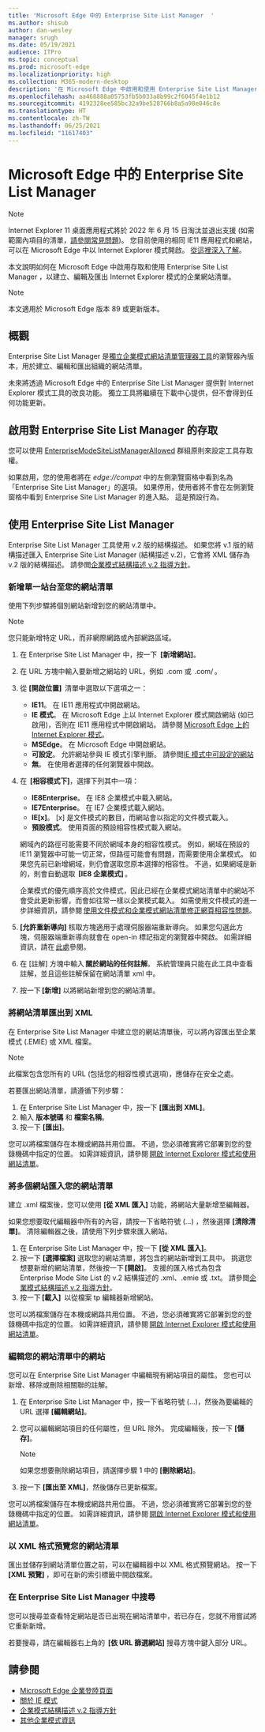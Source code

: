 ```yaml
---
title: 'Microsoft Edge 中的 Enterprise Site List Manager  '
ms.author: shisub
author: dan-wesley
manager: srugh
ms.date: 05/19/2021
audience: ITPro
ms.topic: conceptual
ms.prod: microsoft-edge
ms.localizationpriority: high
ms.collection: M365-modern-desktop
description: '在 Microsoft Edge 中啟用和使用 Enterprise Site List Manager  '
ms.openlocfilehash: aa468888a05753fb5b033a8b99c2f6045f4e1b12
ms.sourcegitcommit: 4192328ee585bc32a9be528766b8a5a98e046c8e
ms.translationtype: HT
ms.contentlocale: zh-TW
ms.lasthandoff: 06/25/2021
ms.locfileid: "11617403"
---
```

# <a name="enterprise-site-list-manager-in-microsoft-edge"></a>Microsoft Edge 中的 Enterprise Site List Manager

>[!Note]
> Internet Explorer 11 桌面應用程式將於 2022 年 6 月 15 日淘汰並退出支援 (如需範圍內項目的清單，[請參閱常見問題](https://techcommunity.microsoft.com/t5/windows-it-pro-blog/internet-explorer-11-desktop-app-retirement-faq/ba-p/2366549))。 您目前使用的相同 IE11 應用程式和網站，可以在 Microsoft Edge 中以 Internet Explorer 模式開啟。 [從這裡深入了解](https://blogs.windows.com/windowsexperience/2021/05/19/the-future-of-internet-explorer-on-windows-10-is-in-microsoft-edge/)。

本文說明如何在 Microsoft Edge 中啟用存取和使用 Enterprise Site List Manager ，以建立、編輯及匯出 Internet Explorer 模式的企業網站清單。

> [!NOTE]
> 本文適用於 Microsoft Edge 版本 89 或更新版本。 

## <a name="overview"></a>概觀

Enterprise Site List Manager 是[獨立企業模式網站清單管理器工具](https://www.microsoft.com/download/details.aspx?id=49974)的瀏覽器內版本，用於建立、編輯和匯出組織的網站清單。

未來將透過 Microsoft Edge 中的 Enterprise Site List Manager 提供對 Internet Explorer 模式工具的改良功能。 獨立工具將繼續在下載中心提供，但不會得到任何功能更新。

## <a name="enabling-access-to-enterprise-site-list-manager"></a>啟用對 Enterprise Site List Manager 的存取

您可以使用 [EnterpriseModeSiteListManagerAllowed](./microsoft-edge-policies.md#enterprisemodesitelistmanagerallowed) 群組原則來設定工具存取權。

如果啟用，您的使用者將在 *edge://compat* 中的左側瀏覽窗格中看到名為「Enterprise Site List Manager」的選項。 如果停用，使用者將不會在左側瀏覽窗格中看到 Enterprise Site List Manager 的進入點。 這是預設行為。

## <a name="using-the-enterprise-site-list-manager"></a>使用 Enterprise Site List Manager

Enterprise Site List Manager 工具使用 v.2 版的結構描述。 如果您將 v.1 版的結構描述匯入 Enterprise Site List Manager (結構描述 v.2)，它會將 XML 儲存為 v.2 版的結構描述。 請參閲[企業模式結構描述 v.2 指導方針](/internet-explorer/ie11-deploy-guide/enterprise-mode-schema-version-2-guidance)。

### <a name="add-single-sites-to-your-site-list"></a>新增單一站台至您的網站清單  

使用下列步驟將個別網站新增到您的網站清單中。

> [!NOTE]
> 您只能新增特定 URL，而非網際網路或內部網路區域。

1. 在 Enterprise Site List Manager 中，按一下  **[新增網站]**。
2. 在 URL 方塊中輸入要新增之網站的 URL，例如  <domain>.com 或  <domain>.com/<path> 。
3. 從 **[開啟位置]**  清單中選取以下選項之一：

   - **IE11**。 在 IE11 應用程式中開啟網站。
   - **IE 模式**。 在 Microsoft Edge 上以 Internet Explorer 模式開啟網站 (如已啟用)，否則在 IE11 應用程式中開啟網站。 請參閱 [Microsoft Edge 上的 Internet Explorer 模式](./edge-ie-mode.md)。
   - **MSEdge**。 在 Microsoft Edge 中開啟網站。
   - **可設定**。 允許網站參與 IE 模式引擎判斷。 請參閲[IE 模式中可設定的網站](./edge-learnmore-configurable-sites-ie-mode.md)
   - **無**。 在使用者選擇的任何瀏覽器中開啟。  

4. 在  **[相容模式下]**，選擇下列其中一項：

   - **IE8Enterprise**。 在 IE8 企業模式中載入網站。
   - **IE7Enterprise**。 在 IE7 企業模式載入網站。
   - **IE[x]**。 [x] 是文件模式的數目，而網站會以指定的文件模式載入。
   - **預設模式**。 使用頁面的預設相容性模式載入網站。

   網域內的路徑可能需要不同於網域本身的相容性模式。 例如，網域在預設的 IE11 瀏覽器中可能一切正常，但路徑可能會有問題，而需要使用企業模式。 如果您先前已新增網域，則仍會選取您原本選擇的相容性。 不過，如果網域是新的，則會自動選取  **[IE8 企業模式]** 。

   企業模式的優先順序高於文件模式，因此已經在企業模式網站清單中的網站不會受此更新影響，而會如往常一樣以企業模式載入。 如需使用文件模式的進一步詳細資訊，請參閱 [使用文件模式和企業模式網站清單修正網頁相容性問題](/internet-explorer/ie11-deploy-guide/fix-compat-issues-with-doc-modes-and-enterprise-mode-site-list)。

5. **[允許重新導向]** 核取方塊適用于處理伺服器端重新導向。 如果您勾選此方塊，伺服器端重新導向就會在 open-in 標記指定的瀏覽器中開啟。 如需詳細資訊，請在 [此處](/internet-explorer/ie11-deploy-guide/enterprise-mode-schema-version-2-guidance#updated-schema-attributes)參閱。
6. 在 [註解] 方塊中輸入 **關於網站的任何註解**。 系統管理員只能在此工具中查看註解，並且這些註解保留在網站清單 xml 中。
7. 按一下 **[新增]** 以將網站新增到您的網站清單。

### <a name="export-site-list-to-xml"></a>將網站清單匯出到 XML

在 Enterprise Site List Manager 中建立您的網站清單後，可以將內容匯出至企業模式 (.EMIE) 或 XML 檔案。 

> [!NOTE]
> 此檔案包含您所有的 URL (包括您的相容性模式選項)，應儲存在安全之處。

若要匯出網站清單，請遵循下列步驟：

1. 在 Enterprise Site List Manager 中，按一下 **[匯出到 XML]**。
2. 輸入 **版本號碼** 和 **檔案名稱**。
3. 按一下 **[匯出]**。

您可以將檔案儲存在本機或網路共用位置。 不過，您必須確實將它部署到您的登錄機碼中指定的位置。 如需詳細資訊，請參閱 [開啟 Internet Explorer 模式和使用網站清單](./edge-ie-mode-policies.md)。

### <a name="import-multiple-sites-to-your-site-list"></a>將多個網站匯入您的網站清單

建立 .xml 檔案後，您可以使用 **[從 XML 匯入]** 功能，將網站大量新增至編輯器。

如果您想要取代編輯器中所有的內容，請按一下省略符號 (...) ，然後選擇 **[清除清單]**。 清除編輯器之後，請使用下列步驟來匯入網站。

1. 在 Enterprise Site List Manager 中，按一下 **[從 XML 匯入]**。 
2. 按一下 **[選擇檔案]** 選取您的網站清單，將包含的網站新增到工具中。 挑選您想要新增的網站清單，然後按一下 **[開啟]**。 支援的匯入格式為包含 Enterprise Mode Site List 的 v.2 結構描述的 .xml、.emie 或 .txt。 請參閲[企業模式結構描述 v.2 指導方針](/internet-explorer/ie11-deploy-guide/enterprise-mode-schema-version-2-guidance)。
3. 按一下 **[載入]**  以從檔案 tp 編輯器新增網站。

您可以將檔案儲存在本機或網路共用位置。 不過，您必須確實將它部署到您的登錄機碼中指定的位置。 如需詳細資訊，請參閱 [開啟 Internet Explorer 模式和使用網站清單](./edge-ie-mode-policies.md)。

### <a name="edit-sites-in-your-site-list"></a>編輯您的網站清單中的網站

 您可以在 Enterprise Site List Manager 中編輯現有網站項目的屬性。 您也可以新增、移除或刪除相關聯的註解。

1. 在 Enterprise Site List Manager 中，按一下省略符號 (…)，然後為要編輯的 URL 選擇 **[編輯網站]**。
2. 您可以編輯網站項目的任何屬性，但 URL 除外。 完成編輯後，按一下 **[儲存]**。

   > [!NOTE]
   > 如果您想要刪除網站項目，請選擇步驟 1 中的 **[刪除網站]**。

3. 按一下 **[匯出至 XML]**，然後儲存已更新檔案。

您可以將檔案儲存在本機或網路共用位置。 不過，您必須確實將它部署到您的登錄機碼中指定的位置。 如需詳細資訊，請參閱 [開啟 Internet Explorer 模式和使用網站清單](./edge-ie-mode-policies.md)。

### <a name="preview-your-site-list-in-xml-format"></a>以 XML 格式預覽您的網站清單

匯出並儲存到網站清單位置之前，可以在編輯器中以 XML 格式預覽網站。 按一下 **[XML 預覽]** ，即可在新的索引標籤中開啟檔案。

### <a name="search-in-the-enterprise-site-list-manager"></a>在 Enterprise Site List Manager 中搜尋

您可以搜尋並查看特定網站是否已出現在網站清單中，若已存在，您就不用嘗試將它重新新增。

若要搜尋，請在編輯器右上角的  **[依 URL 篩選網站]** 搜尋方塊中鍵入部分 URL。

## <a name="see-also"></a>請參閱

- [Microsoft Edge 企業登陸頁面](https://aka.ms/EdgeEnterprise)
- [關於 IE 模式](./edge-ie-mode.md)
- [企業模式結構描述 v.2 指導方針](/internet-explorer/ie11-deploy-guide/enterprise-mode-schema-version-2-guidance)
- [其他企業模式資訊](/internet-explorer/ie11-deploy-guide/enterprise-mode-overview-for-ie11)